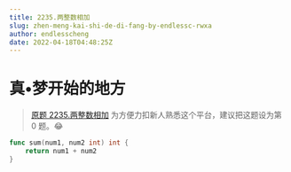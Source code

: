 ```yaml
---
title: 2235.两整数相加
slug: zhen-meng-kai-shi-de-di-fang-by-endlessc-rwxa
author: endlesscheng
date: 2022-04-18T04:48:25Z
---
```

# 真•梦开始的地方
 
> [原题 2235.两整数相加](https://leetcode.cn/problems/add-two-integers)
为方便力扣新人熟悉这个平台，建议把这题设为第 $0$ 题。😂

```go
func sum(num1, num2 int) int {
    return num1 + num2
}
```
